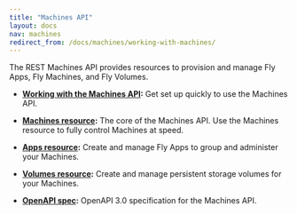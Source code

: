 ```yaml
---
title: "Machines API"
layout: docs
nav: machines
redirect_from: /docs/machines/working-with-machines/
---
```


The REST Machines API provides resources to provision and manage Fly Apps, Fly Machines, and Fly Volumes.


* **[Working with the Machines API](/docs/machines/api/working-with-machines-api):** Get set up quickly to use the Machines API.

* **[Machines resource](/docs/machines/api/machines-resource):** The core of the Machines API. Use the Machines resource to fully control Machines at speed.

* **[Apps resource](/docs/machines/api/apps-resource):** Create and manage Fly Apps to group and administer your Machines.

* **[Volumes resource](/docs/machines/api/volumes-resource):** Create and manage persistent storage volumes for your Machines.

* **[OpenAPI spec](https://docs.machines.dev/+external):** OpenAPI 3.0 specification for the Machines API.
